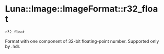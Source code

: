 # Luna::Image::ImageFormat::r32_float

```c++
r32_float
```

Format with one component of 32-bit floating-point number. Supported only by .hdr. 

